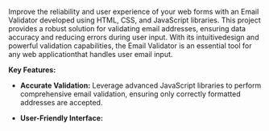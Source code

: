 Improve the reliability and user experience of your web forms with an Email Validator developed using HTML, CSS, and JavaScript libraries. This project provides a robust solution for validating email addresses, ensuring data accuracy and reducing errors during user input. With its intuitivedesign and powerful validation capabilities, the Email Validator is an essential tool for any web applicationthat handles user email input.

  **Key Features:**

- **Accurate Validation:**  Leverage advanced JavaScript libraries to perform comprehensive email validation, ensuring only correctly formatted addresses are accepted.

- **User-Friendly Interface:**
